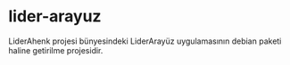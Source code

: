 # lider-arayuz
LiderAhenk projesi bünyesindeki LiderArayüz  uygulamasının debian paketi haline getirilme projesidir.
